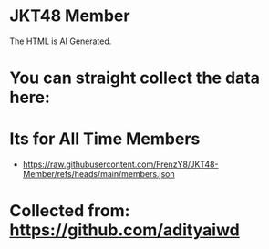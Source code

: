 # JKT48 Member
The HTML is AI Generated.

# You can straight collect the data here:
# Its for All Time Members
- https://raw.githubusercontent.com/FrenzY8/JKT48-Member/refs/heads/main/members.json

# Collected from: https://github.com/adityaiwd
